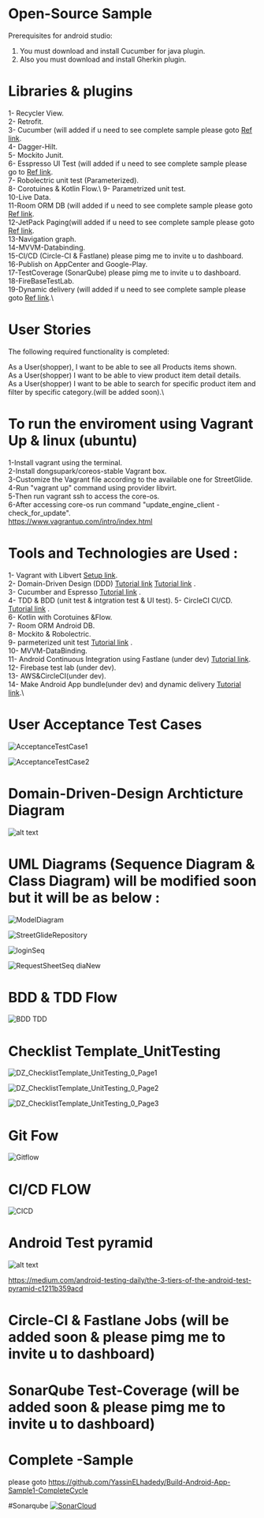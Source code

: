 # Open-Source Sample
Prerequisites for android studio: 
1. You must download and install Cucumber for java plugin.
2. Also you must download and install Gherkin plugin.

# Libraries & plugins 
1- Recycler View.\
2- Retrofit.\
3- Cucumber (will added if u need to see complete sample please goto [Ref link](https://github.com/YassinELhadedy/Build-Android-App-Sample1-CompleteCycle).\
4- Dagger-Hilt.\
5- Mockito Junit.\
6- Esspresso UI Test (will added if u need to see complete sample please go to [Ref link](https://github.com/YassinELhadedy/Build-Android-App-Sample1-CompleteCycle).\
7- Robolectric unit test (Parameterized).\
8- Corotuines & Kotlin Flow.\ 
9- Parametrized unit test.\
10-Live Data.\
11-Room ORM DB (will added if u need to see complete sample please goto [Ref link](https://github.com/YassinELhadedy/Build-Android-App-Sample1-CompleteCycle).\
12-JetPack Paging(will added if u need to see complete sample please goto [Ref link](https://github.com/YassinELhadedy/NewMovieApp).\
13-Navigation graph.\
14-MVVM-Databinding.\
15-CI/CD (Circle-CI & Fastlane) please pimg me to invite u to dashboard.\
16-Publish on AppCenter and Google-Play.\
17-TestCoverage (SonarQube) please pimg me to invite u to dashboard.\
18-FireBaseTestLab.\
19-Dynamic delivery (will added if u need to see complete sample please goto [Ref link](https://github.com/googlecodelabs/android-dynamic-features).\

# User Stories
The following required functionality is completed:

As a User(shopper), I want to be able to see all Products items shown.\
As a User(shopper) I want to be able to view product item detail details.\
As a User(shopper) I want to be able to search for specific product item and filter by specific category.(will be added soon).\

 
# To run the enviroment using Vagrant Up & linux (ubuntu)

1-Install vagrant using the terminal.\
2-Install dongsupark/coreos-stable Vagrant box.\
3-Customize the Vagrant file according to the available one for StreetGlide.\
4-Run "vagrant up" command using provider libvirt.\
5-Then run vagrant ssh to access the core-os.\
6-After accessing core-os run command "update_engine_client -check_for_update".\
https://www.vagrantup.com/intro/index.html

# Tools and Technologies are Used :
1- Vagrant with Libvert [Setup link](https://docs.cumulusnetworks.com/display/VX/Vagrant+and+Libvirt+with+KVM+or+QEMU).\
2- Domain-Driven Design (DDD) [Tutorial link](http://www.zankavtaskin.com/2014/12/applied-domain-driven-design-ddd-part-0.html) [Tutorial link](https://www.codeproject.com/Articles/339725/Domain-Driven-Design-Clear-Your-Concepts-Before-Yo) .\
3- Cucumber and Espresso [Tutorial link](https://medium.com/gumtree-dev-team/android-bdd-with-cucumber-and-espresso-the-full-guide-9c20cfcb8535) .\
4- TDD & BDD (unit test & intgration test & UI test).
5- CircleCI CI/CD. [Tutorial link](https://proandroiddev.com/circleci-with-android-continuous-integration-3ecd98f92bd4) .\
6- Kotlin with Corotuines &Flow.\
7- Room ORM Android DB.\
8- Mockito & Robolectric.\
9- parmeterized unit test [Tutorial link](https://www.tutorialspoint.com/junit/junit_parameterized_test.htm) .\
10- MVVM-DataBinding.\
11- Android Continuous Integration using Fastlane (under dev) [Tutorial link](https://medium.com/pink-room-club/android-continuous-integration-using-fastlane-and-circleci-2-0-part-i-7204e2e7b8b).\
12- Firebase test lab (under dev).\
13- AWS&CircleCI(under dev).\
14- Make Android App bundle(under dev) and dynamic delivery [Tutorial link](https://www.youtube.com/watch?v=9D63S4ZRBls).\


# User Acceptance Test Cases 
![AcceptanceTestCase1](https://user-images.githubusercontent.com/15185524/60012311-ed6d0700-967b-11e9-8f30-2f4c250017c7.PNG)

![AcceptanceTestCase2](https://user-images.githubusercontent.com/15185524/60012458-489ef980-967c-11e9-8fd8-38a341f0d600.PNG)


# Domain-Driven-Design Archticture Diagram
 ![alt text](http://1.bp.blogspot.com/-f9QYYWLc1Uk/UoKzpDHYkkI/AAAAAAAACA4/OD1bq9MLYFY/s1600/DDD_png_pure.png)

 
 
# UML Diagrams (Sequence Diagram & Class Diagram) will be modified soon but it will be as below :
![ModelDiagram](https://user-images.githubusercontent.com/15185524/60013139-feb71300-967d-11e9-959c-2689ce276207.png)


![StreetGlideRepository](https://user-images.githubusercontent.com/15185524/60013243-42aa1800-967e-11e9-8f32-6774384c7d70.png)


![loginSeq](https://user-images.githubusercontent.com/15185524/60013055-c7e0fd00-967d-11e9-99bb-8876bc9bca7d.png)


![RequestSheetSeq diaNew](https://user-images.githubusercontent.com/15185524/60013190-1f7f6880-967e-11e9-9931-5748a426f9c9.png)


# BDD & TDD Flow  
![BDD TDD](https://user-images.githubusercontent.com/15185524/60012542-813ed300-967c-11e9-9883-9359e7d0efbc.png)


# Checklist Template_UnitTesting

![DZ_ChecklistTemplate_UnitTesting_0_Page1](https://user-images.githubusercontent.com/15185524/60012698-eabee180-967c-11e9-955c-aa356d6960ec.png)


![DZ_ChecklistTemplate_UnitTesting_0_Page2](https://user-images.githubusercontent.com/15185524/60012772-1e017080-967d-11e9-95e6-623ac2450042.png)


![DZ_ChecklistTemplate_UnitTesting_0_Page3](https://user-images.githubusercontent.com/15185524/60012883-5a34d100-967d-11e9-8bca-8d1ca1b4d5ef.png)



# Git Fow 
![Gitflow](https://user-images.githubusercontent.com/15185524/60012960-8b150600-967d-11e9-9b41-fe7f1c51fe9a.png)

# CI/CD FLOW 
![CICD](https://user-images.githubusercontent.com/15185524/60012620-b77c5280-967c-11e9-8a3f-721e7265f82b.png)


# Android Test pyramid 

![alt text](https://cdn-images-1.medium.com/max/1563/1*6M7_pT_2HJR-o-AXgkHU0g.jpeg)

https://medium.com/android-testing-daily/the-3-tiers-of-the-android-test-pyramid-c1211b359acd

# Circle-CI & Fastlane Jobs (will be added soon &  please pimg me to invite u to dashboard)

# SonarQube Test-Coverage (will be added soon & please pimg me to invite u to dashboard)

# Complete -Sample 
 please goto  https://github.com/YassinELhadedy/Build-Android-App-Sample1-CompleteCycle

#Sonarqube
[![SonarCloud](https://sonarcloud.io/images/project_badges/sonarcloud-white.svg)](https://sonarcloud.io/dashboard?id=YassinELhadedy_EcommerceProductApp)
